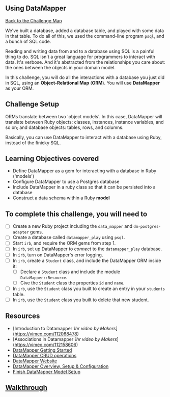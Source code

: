 ## Using DataMapper

[Back to the Challenge Map](00_challenge_map.md)

We've built a database, added a database table, and played with some data in that table. To do all of this, we used the command-line program `psql`, and a bunch of SQL code.

Reading and writing data from and to a database using SQL is a painful thing to do. SQL isn't a great language for programmers to interact with data.  It's verbose.  And it's abstracted from the relationships you care about: the ones between the objects in your domain model.

In this challenge, you will do all the interactions with a database you just did in SQL, using an **Object-Relational Map** (**ORM**). You will use **DataMapper** as your ORM.

## Challenge Setup

ORMs translate between two 'object models'. In this case, DataMapper will translate between Ruby objects: classes, instances, instance variables, and so on; and database objects: tables, rows, and columns.

Basically, you can use DataMapper to interact with a database using Ruby, instead of the finicky SQL.

## Learning Objectives covered

* Define DataMapper as a gem for interacting with a database in Ruby ('models')
* Configure DataMapper to use a Postgres database
* Include DataMapper in a ruby class so that it can be persisted into a database
* Construct a data schema within a Ruby **model**

## To complete this challenge, you will need to

- [ ] Create a new Ruby project including the `data_mapper` and `dm-postgres-adapter` gems.
- [ ] Create a database called `datamapper_play` using `psql`.
- [ ] Start `irb`, and require the ORM gems from step 1.
- [ ] In `irb`, set up DataMapper to *connect* to the `datamapper_play` database.
- [ ] In `irb`, turn on DataMapper's error logging.
- [ ] In `irb`, create a `Student` class, and include the DataMapper ORM inside it:
  - [ ] Declare a `Student` class and include the module `DataMapper::Resource`.
  - [ ] Give the `Student` class the properties `id` and `name`.
- [ ] In `irb`, use the `Student` class you built to create an entry in your `students` table.
- [ ] In `irb`, use the `Student` class you built to delete that new student.

## Resources

* [Introduction to Datamapper _1hr video by Makers_] (https://vimeo.com/112068478)
* [Associations in Datamapper _1hr video by Makers_] (https://vimeo.com/112158606) 
* [DataMapper Getting Started](http://datamapper.org/getting-started.html)
* [DataMapper CRUD operations](http://datamapper.org/docs/create_and_destroy.html)
* [DataMapper Website](http://datamapper.org/)
* [DataMapper Overview, Setup & Configuration](http://www.rubydoc.info/github/datamapper/dm-core/DataMapper)
* [Finish DataMapper Model Setup ](http://www.rubydoc.info/github/datamapper/dm-core/DataMapper/Model#finalize-instance_method)

## [Walkthrough](walkthroughs/06.md)
